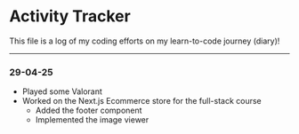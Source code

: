 # Activity Tracker

This file is a log of my coding efforts on my learn-to-code journey (diary)!

---

### 29-04-25

- Played some Valorant
- Worked on the Next.js Ecommerce store for the full-stack course
  - Added the footer component
  - Implemented the image viewer

